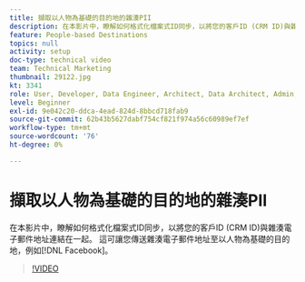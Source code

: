 ```yaml
---
title: 擷取以人物為基礎的目的地的雜湊PII
description: 在本影片中，瞭解如何格式化檔案式ID同步，以將您的客戶ID (CRM ID)與雜湊電子郵件地址連結在一起。
feature: People-based Destinations
topics: null
activity: setup
doc-type: technical video
team: Technical Marketing
thumbnail: 29122.jpg
kt: 3341
role: User, Developer, Data Engineer, Architect, Data Architect, Admin, Leader
level: Beginner
exl-id: 9e042c20-ddca-4ead-824d-8bbcd718fab9
source-git-commit: 62b43b5627dabf754cf821f974a56c60989ef7ef
workflow-type: tm+mt
source-wordcount: '76'
ht-degree: 0%

---
```


# 擷取以人物為基礎的目的地的雜湊PII

在本影片中，瞭解如何格式化檔案式ID同步，以將您的客戶ID (CRM ID)與雜湊電子郵件地址連結在一起。 這可讓您傳送雜湊電子郵件地址至以人物為基礎的目的地，例如[!DNL Facebook]。

>[!VIDEO](https://video.tv.adobe.com/v/29122/?quality=12)
